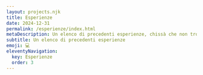 ```yaml
---
layout: projects.njk
title: Esperienze
date: 2024-12-31
permalink: /esperienze/index.html
metaDescription: Un elenco di precedenti esperienze, chissà che non troviamo qualcosa in comune tra queste. 
subtitle: Un elenco di precedenti esperienze
emoji: 💻
eleventyNavigation:
  key: Esperienze
  order: 3
---
```

